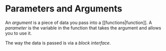 # Parameters and Arguments
An *argument* is a piece of data you pass into a [[functions|function]].
A *parameter* is the variable in the function that takes the argument and allows you to use it.

The way the data is passed is via a *block interface*.